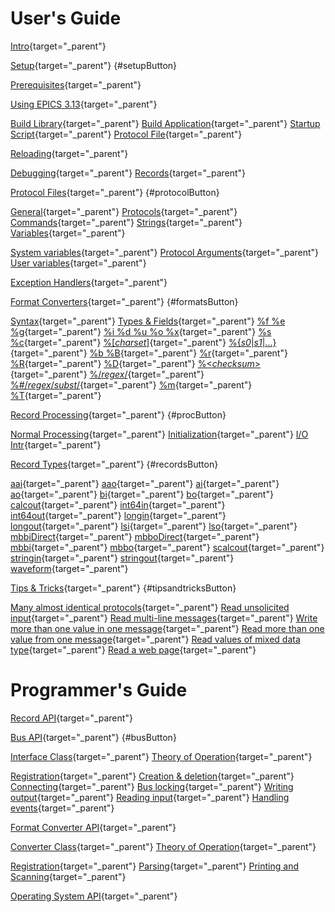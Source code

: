 # User\'s Guide

<div>

[Intro](index.html){target="_parent"}

</div>

<div>

[Setup](setup.html){target="_parent"}
[](javascript:show('setup')){#setupButton}

<div>

[Prerequisites](setup.html#pre){target="_parent"}

<div>

[Using EPICS 3.13](epics3_13.html){target="_parent"}

</div>

[Build Library](setup.html#lib){target="_parent"} [Build
Application](setup.html#app){target="_parent"} [Startup
Script](setup.html#sta){target="_parent"} [Protocol
File](setup.html#pro){target="_parent"}

<div>

[Reloading](setup.html#reload){target="_parent"}

</div>

[Debugging](setup.html#debug){target="_parent"}
[Records](setup.html#rec){target="_parent"}

</div>

</div>

<div>

[Protocol Files](protocol.html){target="_parent"}
[](javascript:show('protocol')){#protocolButton}

<div>

[General](protocol.html#gen){target="_parent"}
[Protocols](protocol.html#proto){target="_parent"}
[Commands](protocol.html#cmd){target="_parent"}
[Strings](protocol.html#str){target="_parent"}
[Variables](protocol.html#var){target="_parent"}

<div>

[System variables](protocol.html#sysvar){target="_parent"} [Protocol
Arguments](protocol.html#argvar){target="_parent"} [User
variables](protocol.html#usrvar){target="_parent"}

</div>

[Exception Handlers](protocol.html#except){target="_parent"}

</div>

</div>

<div>

[Format Converters](formats.html){target="_parent"}
[](javascript:show('formats')){#formatsButton}

<div>

[Syntax](formats.html#syntax){target="_parent"} [Types &
Fields](formats.html#types){target="_parent"} [%f %e
%g](formats.html#stdd "Standard DOUBLE converters"){target="_parent"}
[%i %d %u %o
%x](formats.html#stdl "Standard LONG converters"){target="_parent"} [%s
%c](formats.html#stds "Standard STRING converters"){target="_parent"}
[%\[*charset*\]](formats.html#cset "Character set STRING converter"){target="_parent"}
[%{*s0*\|*s1*\|\...}](formats.html#enum "Enumeration LONG converter"){target="_parent"}
[%b %B](formats.html#bin "Binary LONG converter"){target="_parent"}
[%r](formats.html#raw "Raw LONG converter"){target="_parent"}
[%R](formats.html#rawdouble "Raw DOUBLE converter"){target="_parent"}
[%D](formats.html#bcd "Binary coded decimal LONG converter"){target="_parent"}
[%\<*checksum*\>](formats.html#chksum "Checksum pseudo converter"){target="_parent"}
[%/*regex*/](formats.html#regex "Perl regular expression STRING converter"){target="_parent"}
[%#/*regex*/*subst*/](formats.html#regsub "Perl regular expression substitution pseudo converter"){target="_parent"}
[%m](formats.html#mantexp "MantissaExponent DOUBLE converter"){target="_parent"}
[%T](formats.html#timestamp "Timestamp DOUBLE converter"){target="_parent"}

</div>

</div>

<div>

[Record Processing](processing.html){target="_parent"}
[](javascript:show('proc')){#procButton}

<div>

[Normal Processing](processing.html#proc){target="_parent"}
[Initialization](processing.html#init){target="_parent"} [I/O
Intr](processing.html#iointr){target="_parent"}

</div>

</div>

<div>

[Record Types](recordtypes.html){target="_parent"}
[](javascript:show('records')){#recordsButton}

<div>

[aai](aai.html){target="_parent"} [aao](aao.html){target="_parent"}
[ai](ai.html){target="_parent"} [ao](ao.html){target="_parent"}
[bi](bi.html){target="_parent"} [bo](bo.html){target="_parent"}
[calcout](calcout.html){target="_parent"}
[int64in](int64in.html){target="_parent"}
[int64out](int64out.html){target="_parent"}
[longin](longin.html){target="_parent"}
[longout](longout.html){target="_parent"}
[lsi](lsi.html){target="_parent"} [lso](lso.html){target="_parent"}
[mbbiDirect](mbbiDirect.html){target="_parent"}
[mbboDirect](mbboDirect.html){target="_parent"}
[mbbi](mbbi.html){target="_parent"} [mbbo](mbbo.html){target="_parent"}
[scalcout](scalcout.html){target="_parent"}
[stringin](stringin.html){target="_parent"}
[stringout](stringout.html){target="_parent"}
[waveform](waveform.html){target="_parent"}

</div>

</div>

<div>

[Tips & Tricks](tipsandtricks.html){target="_parent"}
[](javascript:show('tipsandtricks')){#tipsandtricksButton}

<div>

[Many almost identical
protocols](tipsandtricks.html#argvar){target="_parent"} [Read
unsolicited input](tipsandtricks.html#iointr){target="_parent"} [Read
multi-line messages](tipsandtricks.html#multiline){target="_parent"}
[Write more than one value in one
message](tipsandtricks.html#writemany){target="_parent"} [Read more than
one value from one
message](tipsandtricks.html#readmany){target="_parent"} [Read values of
mixed data type](tipsandtricks.html#mixed){target="_parent"} [Read a web
page](tipsandtricks.html#web){target="_parent"}

</div>

</div>

# Programmer\'s Guide

<div>

[Record API](recordinterface.html){target="_parent"}

</div>

<div>

[Bus API](businterface.html){target="_parent"}
[](javascript:show('bus')){#busButton}

<div>

[Interface Class](businterface.html#class){target="_parent"} [Theory of
Operation](businterface.html#theory){target="_parent"}

<div>

[Registration](businterface.html#registration){target="_parent"}
[Creation & deletion](businterface.html#create){target="_parent"}
[Connecting](businterface.html#connect){target="_parent"} [Bus
locking](businterface.html#lock){target="_parent"} [Writing
output](businterface.html#write){target="_parent"} [Reading
input](businterface.html#read){target="_parent"} [Handling
events](businterface.html#event){target="_parent"}

</div>

</div>

</div>

<div>

[Format Converter API](formatconverter.html){target="_parent"}

<div>

[Converter Class](formatconverter.html#class){target="_parent"} [Theory
of Operation](formatconverter.html#theory){target="_parent"}

<div>

[Registration](formatconverter.html#registration){target="_parent"}
[Parsing](formatconverter.html#parsing){target="_parent"} [Printing and
Scanning](formatconverter.html#printing_scanning){target="_parent"}

</div>

</div>

</div>

<div>

[Operating System API](osinterface.html){target="_parent"}

</div>
